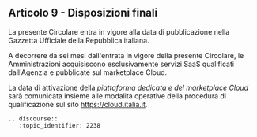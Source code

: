 ## Articolo 9 - Disposizioni finali

La presente Circolare entra in vigore alla data di pubblicazione nella Gazzetta
Ufficiale della Repubblica italiana.

A decorrere da sei mesi dall'entrata in vigore della presente Circolare, 
le Amministrazioni acquisiscono esclusivamente servizi SaaS qualificati dall'Agenzia e 
pubblicate sul marketplace Cloud.

La data di attivazione della *piattaforma dedicata e del marketplace Cloud* sarà
comunicata insieme alle modalità operative della procedura di qualificazione
sul sito https://cloud.italia.it.


```eval_rst
.. discourse::
   :topic_identifier: 2238
```
